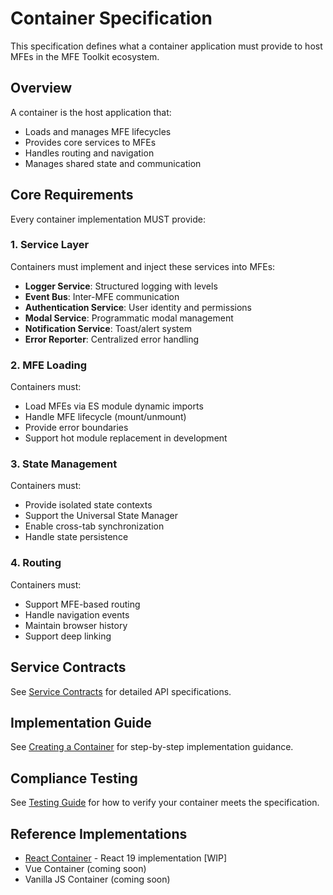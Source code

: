 # Container Specification

This specification defines what a container application must provide to host MFEs in the MFE Toolkit ecosystem.

## Overview

A container is the host application that:

- Loads and manages MFE lifecycles
- Provides core services to MFEs
- Handles routing and navigation
- Manages shared state and communication

## Core Requirements

Every container implementation MUST provide:

### 1. Service Layer

Containers must implement and inject these services into MFEs:

- **Logger Service**: Structured logging with levels
- **Event Bus**: Inter-MFE communication
- **Authentication Service**: User identity and permissions
- **Modal Service**: Programmatic modal management
- **Notification Service**: Toast/alert system
- **Error Reporter**: Centralized error handling

### 2. MFE Loading

Containers must:

- Load MFEs via ES module dynamic imports
- Handle MFE lifecycle (mount/unmount)
- Provide error boundaries
- Support hot module replacement in development

### 3. State Management

Containers must:

- Provide isolated state contexts
- Support the Universal State Manager
- Enable cross-tab synchronization
- Handle state persistence

### 4. Routing

Containers must:

- Support MFE-based routing
- Handle navigation events
- Maintain browser history
- Support deep linking

## Service Contracts

See [Service Contracts](./service-contracts.md) for detailed API specifications.

## Implementation Guide

See [Creating a Container](./creating-containers.md) for step-by-step implementation guidance.

## Compliance Testing

See [Testing Guide](./testing.md) for how to verify your container meets the specification.

## Reference Implementations

- [React Container](../container-apps/react/) - React 19 implementation [WIP]
- Vue Container (coming soon)
- Vanilla JS Container (coming soon)
